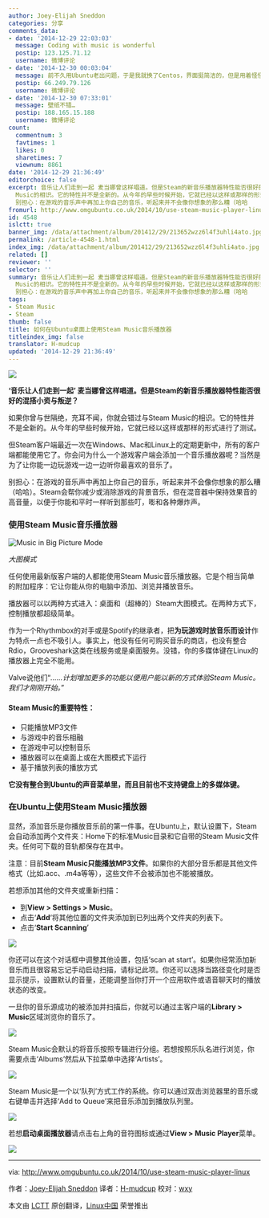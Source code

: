 ```yaml
---
author: Joey-Elijah Sneddon
categories: 分享
comments_data:
- date: '2014-12-29 22:03:03'
  message: Coding with music is wonderful
  postip: 123.125.71.12
  username: 微博评论
- date: '2014-12-30 00:03:04'
  message: 前不久用Ubuntu老出问题，于是我就换了Centos，界面挺简洁的，但是用着怪怪的，界面渲染出了点儿问题，还有shell command也是，每次source一下profile才行。
  postip: 66.249.79.126
  username: 微博评论
- date: '2014-12-30 07:33:01'
  message: 壁纸不错…
  postip: 188.165.15.188
  username: 微博评论
count:
  commentnum: 3
  favtimes: 1
  likes: 0
  sharetimes: 7
  viewnum: 8861
date: '2014-12-29 21:36:49'
editorchoice: false
excerpt: 音乐让人们走到一起 麦当娜曾这样唱道。但是Steam的新音乐播放器特性能否很好的混搭小资与叛逆？ 如果你曾与世隔绝，充耳不闻，你就会错过与Steam
  Music的相识。它的特性并不是全新的。从今年的早些时候开始，它就已经以这样或那样的形式进行了测试。 但Steam客户端最近一次在Windows、Mac和Linux上的定期更新中，所有的客户端都能使用它了。你会问为什么一个游戏客户端会添加一个音乐播放器呢？当然是为了让你能一边玩游戏一边一边听你最喜欢的音乐了。
  别担心：在游戏的音乐声中再加上你自己的音乐，听起来并不会像你想象的那么糟（哈哈
fromurl: http://www.omgubuntu.co.uk/2014/10/use-steam-music-player-linux
id: 4548
islctt: true
banner_img: /data/attachment/album/201412/29/213652wzz6l4f3uhli4ato.jpg
permalink: /article-4548-1.html
index_img: /data/attachment/album/201412/29/213652wzz6l4f3uhli4ato.jpg.thumb.jpg
related: []
reviewer: ''
selector: ''
summary: 音乐让人们走到一起 麦当娜曾这样唱道。但是Steam的新音乐播放器特性能否很好的混搭小资与叛逆？ 如果你曾与世隔绝，充耳不闻，你就会错过与Steam
  Music的相识。它的特性并不是全新的。从今年的早些时候开始，它就已经以这样或那样的形式进行了测试。 但Steam客户端最近一次在Windows、Mac和Linux上的定期更新中，所有的客户端都能使用它了。你会问为什么一个游戏客户端会添加一个音乐播放器呢？当然是为了让你能一边玩游戏一边一边听你最喜欢的音乐了。
  别担心：在游戏的音乐声中再加上你自己的音乐，听起来并不会像你想象的那么糟（哈哈
tags:
- Steam Music
- Steam
thumb: false
title: 如何在Ubuntu桌面上使用Steam Music音乐播放器
titleindex_img: false
translator: H-mudcup
updated: '2014-12-29 21:36:49'
---
```


![](/data/attachment/album/201412/29/213652wzz6l4f3uhli4ato.jpg)


**‘音乐让人们走到一起’ 麦当娜曾这样唱道。但是Steam的新音乐播放器特性能否很好的混搭小资与叛逆？**


如果你曾与世隔绝，充耳不闻，你就会错过与Steam Music的相识。它的特性并不是全新的。从今年的早些时候开始，它就已经以这样或那样的形式进行了测试。


但Steam客户端最近一次在Windows、Mac和Linux上的定期更新中，所有的客户端都能使用它了。你会问为什么一个游戏客户端会添加一个音乐播放器呢？当然是为了让你能一边玩游戏一边一边听你最喜欢的音乐了。


别担心：在游戏的音乐声中再加上你自己的音乐，听起来并不会像你想象的那么糟（哈哈）。Steam会帮你减少或消除游戏的背景音乐，但在混音器中保持效果音的高音量，以便于你能和平时一样听到那些叮，嘭和各种爆炸声。


### 使用Steam Music音乐播放器


![Music in Big Picture Mode](/data/attachment/album/201412/29/213653hnmr3wywbrfbt3ke.jpg)


*大图模式*


任何使用最新版客户端的人都能使用Steam Music音乐播放器。它是个相当简单的附加程序：它让你能从你的电脑中添加、浏览并播放音乐。


播放器可以以两种方式进入：桌面和（超棒的）Steam大图模式。在两种方式下，控制播放都超级简单。


作为一个Rhythmbox的对手或是Spotify的继承者，把**为玩游戏时放音乐而设计**作为特点一点也不吸引人。事实上，他没有任何可购买音乐的商店，也没有整合Rdio，Grooveshark这类在线服务或是桌面服务。没错，你的多媒体键在Linux的播放器上完全不能用。


Valve说他们“*……计划增加更多的功能以便用户能以新的方式体验Steam Music。我们才刚刚开始。*”


#### Steam Music的重要特性：


* 只能播放MP3文件
* 与游戏中的音乐相融
* 在游戏中可以控制音乐
* 播放器可以在桌面上或在大图模式下运行
* 基于播放列表的播放方式


**它没有整合到Ubuntu的声音菜单里，而且目前也不支持键盘上的多媒体键。**


### 在Ubuntu上使用Steam Music播放器


显然，添加音乐是你播放音乐前的第一件事。在Ubuntu上，默认设置下，Steam会自动添加两个文件夹：Home下的标准Music目录和它自带的Steam Music文件夹。任何可下载的音轨都保存在其中。


注意：目前**Steam Music只能播放MP3文件**。如果你的大部分音乐都是其他文件格式（比如.acc、.m4a等等），这些文件不会被添加也不能被播放。


若想添加其他的文件夹或重新扫描：


* 到**View > Settings > Music**。
* 点击‘**Add**‘将其他位置的文件夹添加到已列出两个文件夹的列表下。
* 点击‘**Start Scanning**’


![](/data/attachment/album/201412/29/213655izmn00tn6ytooin0.jpg)


你还可以在这个对话框中调整其他设置，包括‘scan at start’。如果你经常添加新音乐而且很容易忘记手动启动扫描，请标记此项。你还可以选择当路径变化时是否显示提示，设置默认的音量，还能调整当你打开一个应用软件或语音聊天时的播放状态的改变。


一旦你的音乐源成功的被添加并扫描后，你就可以通过主客户端的**Library > Music**区域浏览你的音乐了。


![](/data/attachment/album/201412/29/213656sce77m1nnfoc8nje.jpg)


Steam Music会默认的将音乐按照专辑进行分组。若想按照乐队名进行浏览，你需要点击‘Albums’然后从下拉菜单中选择‘Artists’。


![](/data/attachment/album/201412/29/213657luummazccj6udm4a.jpg)


Steam Music是一个以‘队列’方式工作的系统。你可以通过双击浏览器里的音乐或右键单击并选择‘Add to Queue’来把音乐添加到播放队列里。


![](/data/attachment/album/201412/29/213659hhhfdaxzpl6tpdlt.jpg)


若想**启动桌面播放器**请点击右上角的音符图标或通过**View > Music Player**菜单。


![](/data/attachment/album/201412/29/213700ltw59twelzv5s8wx.jpg)




---


via: <http://www.omgubuntu.co.uk/2014/10/use-steam-music-player-linux>


作者：[Joey-Elijah Sneddon](https://plus.google.com/117485690627814051450/?rel=author) 译者：[H-mudcup](https://github.com/H-mudcup) 校对：[wxy](https://github.com/wxy)


本文由 [LCTT](https://github.com/LCTT/TranslateProject) 原创翻译，[Linux中国](http://linux.cn/) 荣誉推出